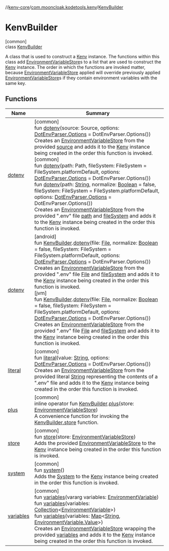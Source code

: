 //[kenv-core](../../../index.md)/[com.mooncloak.kodetools.kenv](../index.md)/[KenvBuilder](index.md)

# KenvBuilder

[common]\
class [KenvBuilder](index.md)

A class that is used to construct a [Kenv](../-kenv/index.md) instance. The functions within this class add [EnvironmentVariableStore](../../com.mooncloak.kodetools.kenv.store/-environment-variable-store/index.md)s to a list that are used to construct the [Kenv](../-kenv/index.md) instance. The order in which the functions are invoked matter, because [EnvironmentVariableStore](../../com.mooncloak.kodetools.kenv.store/-environment-variable-store/index.md) applied will override previously applied [EnvironmentVariableStore](../../com.mooncloak.kodetools.kenv.store/-environment-variable-store/index.md)s if they contain environment variables with the same key.

## Functions

| Name | Summary |
|---|---|
| [dotenv](dotenv.md) | [common]<br>fun [dotenv](dotenv.md)(source: Source, options: [DotEnvParser.Options](../../com.mooncloak.kodetools.kenv.parse/-dot-env-parser/-options/index.md) = DotEnvParser.Options())<br>Creates an [EnvironmentVariableStore](../../com.mooncloak.kodetools.kenv.store/-environment-variable-store/index.md) from the provided [source](dotenv.md) and adds it to the [Kenv](../-kenv/index.md) instance being created in the order this function is invoked.<br>[common]<br>fun [dotenv](dotenv.md)(path: Path, fileSystem: FileSystem = FileSystem.platformDefault, options: [DotEnvParser.Options](../../com.mooncloak.kodetools.kenv.parse/-dot-env-parser/-options/index.md) = DotEnvParser.Options())<br>fun [dotenv](dotenv.md)(path: [String](https://kotlinlang.org/api/latest/jvm/stdlib/kotlin/-string/index.html), normalize: [Boolean](https://kotlinlang.org/api/latest/jvm/stdlib/kotlin/-boolean/index.html) = false, fileSystem: FileSystem = FileSystem.platformDefault, options: [DotEnvParser.Options](../../com.mooncloak.kodetools.kenv.parse/-dot-env-parser/-options/index.md) = DotEnvParser.Options())<br>Creates an [EnvironmentVariableStore](../../com.mooncloak.kodetools.kenv.store/-environment-variable-store/index.md) from the provided &quot;.env&quot; file [path](dotenv.md) and [fileSystem](dotenv.md) and adds it to the [Kenv](../-kenv/index.md) instance being created in the order this function is invoked. |
| [dotenv](../../../../kenv-core/kenv-core/com.mooncloak.kodetools.kenv/[jvm]dotenv.md) | [android]<br>fun [KenvBuilder](index.md#-151892319%2FMain%2F-1306951928).[dotenv](../[android]dotenv.md)(file: [File](https://developer.android.com/reference/kotlin/java/io/File.html), normalize: [Boolean](https://kotlinlang.org/api/latest/jvm/stdlib/kotlin/-boolean/index.html) = false, fileSystem: FileSystem = FileSystem.platformDefault, options: [DotEnvParser.Options](../../../../kenv-core/kenv-core/com.mooncloak.kodetools.kenv.parse/-dot-env-parser/-options/index.md) = DotEnvParser.Options())<br>Creates an [EnvironmentVariableStore](../../../../kenv-core/kenv-core/com.mooncloak.kodetools.kenv.store/-environment-variable-store/index.md) from the provided &quot;.env&quot; file [File](https://developer.android.com/reference/kotlin/java/io/File.html) and [fileSystem](../[android]dotenv.md) and adds it to the [Kenv](../../../../kenv-core/kenv-core/com.mooncloak.kodetools.kenv/-kenv/index.md) instance being created in the order this function is invoked.<br>[jvm]<br>fun [KenvBuilder](index.md#-151892319%2FMain%2F1271432740).[dotenv](../[jvm]dotenv.md)(file: [File](https://developer.android.com/reference/kotlin/java/io/File.html), normalize: [Boolean](https://kotlinlang.org/api/latest/jvm/stdlib/kotlin/-boolean/index.html) = false, fileSystem: FileSystem = FileSystem.platformDefault, options: [DotEnvParser.Options](../../../../kenv-core/kenv-core/com.mooncloak.kodetools.kenv.parse/-dot-env-parser/-options/index.md) = DotEnvParser.Options())<br>Creates an [EnvironmentVariableStore](../../../../kenv-core/kenv-core/com.mooncloak.kodetools.kenv.store/-environment-variable-store/index.md) from the provided &quot;.env&quot; file [File](https://developer.android.com/reference/kotlin/java/io/File.html) and [fileSystem](../[jvm]dotenv.md) and adds it to the [Kenv](../../../../kenv-core/kenv-core/com.mooncloak.kodetools.kenv/-kenv/index.md) instance being created in the order this function is invoked. |
| [literal](literal.md) | [common]<br>fun [literal](literal.md)(value: [String](https://kotlinlang.org/api/latest/jvm/stdlib/kotlin/-string/index.html), options: [DotEnvParser.Options](../../com.mooncloak.kodetools.kenv.parse/-dot-env-parser/-options/index.md) = DotEnvParser.Options())<br>Creates an [EnvironmentVariableStore](../../com.mooncloak.kodetools.kenv.store/-environment-variable-store/index.md) from the provided literal [String](literal.md) representing the contents of a &quot;.env&quot; file and adds it to the [Kenv](../-kenv/index.md) instance being created in the order this function is invoked. |
| [plus](../plus.md) | [common]<br>inline operator fun [KenvBuilder](index.md).[plus](../plus.md)(store: [EnvironmentVariableStore](../../com.mooncloak.kodetools.kenv.store/-environment-variable-store/index.md))<br>A convenience function for invoking the [KenvBuilder.store](store.md) function. |
| [store](store.md) | [common]<br>fun [store](store.md)(store: [EnvironmentVariableStore](../../com.mooncloak.kodetools.kenv.store/-environment-variable-store/index.md))<br>Adds the provided [EnvironmentVariableStore](../../com.mooncloak.kodetools.kenv.store/-environment-variable-store/index.md) to the [Kenv](../-kenv/index.md) instance being created in the order this function is invoked. |
| [system](system.md) | [common]<br>fun [system](system.md)()<br>Adds the [System](../../com.mooncloak.kodetools.kenv.store/-environment-variable-store/index.md) to the [Kenv](../-kenv/index.md) instance being created in the order this function is invoked. |
| [variables](variables.md) | [common]<br>fun [variables](variables.md)(vararg variables: [EnvironmentVariable](../-environment-variable/index.md))<br>fun [variables](variables.md)(variables: [Collection](https://kotlinlang.org/api/latest/jvm/stdlib/kotlin.collections/-collection/index.html)&lt;[EnvironmentVariable](../-environment-variable/index.md)&gt;)<br>fun [variables](variables.md)(variables: [Map](https://kotlinlang.org/api/latest/jvm/stdlib/kotlin.collections/-map/index.html)&lt;[String](https://kotlinlang.org/api/latest/jvm/stdlib/kotlin/-string/index.html), [EnvironmentVariable.Value](../-environment-variable/-value/index.md)&gt;)<br>Creates an [EnvironmentVariableStore](../../com.mooncloak.kodetools.kenv.store/-environment-variable-store/index.md) wrapping the provided [variables](variables.md) and adds it to the [Kenv](../-kenv/index.md) instance being created in the order this function is invoked. |
